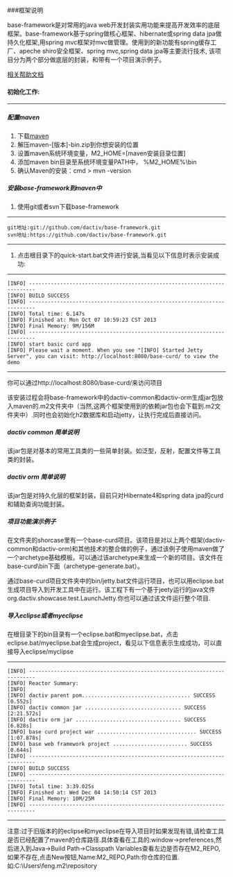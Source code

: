 ###框架说明


base-framework是对常用的java web开发封装实用功能来提高开发效率的底层框架。base-framework基于spring做核心框架、hibernate或spring data jpa做持久化框架,用spring mvc框架对mvc做管理。使用到的新功能有spring缓存工厂、apeche shiro安全框架、spring mvc,spring data jpa等主要流行技术, 该项目分为两个部分做底层的封装，和带有一个项目演示例子。

[相关帮助文档](https://github.com/dactiv/base-framework/wiki)

#### 初始化工作:

***

##### 配置maven

1. 下载[maven](http://maven.apache.org/download.html)
1. 解压maven-[版本]-bin.zip到你想安装的位置
1. 设置maven系统环境变量，M2_HOME=[maven安装目录位置]
1. 添加maven bin目录至系统环境变量PATH中， %M2_HOME%\bin
1. 确认Maven的安装：cmd > mvn -version

##### 安装base-framework到maven中

1. 使用git或者svn下载base-framework

***
	git地址:git://github.com/dactiv/base-framework.git
	svn地址:https://github.com/dactiv/base-framework.git
***

1. 点击根目录下的quick-start.bat文件进行安装,当看见以下信息时表示安装成功:

***
	[INFO] ------------------------------------------------------------------------
	[INFO] BUILD SUCCESS
	[INFO] ------------------------------------------------------------------------
	[INFO] Total time: 6.147s
	[INFO] Finished at: Mon Oct 07 10:59:23 CST 2013
	[INFO] Final Memory: 9M/156M
	[INFO] ------------------------------------------------------------------------
	[INFO] start basic curd app
	[INFO] Please wait a moment. When you see "[INFO] Started Jetty Server", you can visit: http://localhost:8080/base-curd/ to view the demo
***

你可以通过http://localhost:8080/base-curd/来访问项目

该安装过程会将base-framework中的dactiv-common和dactiv-orm生成jar包放入maven的.m2文件夹中（当然,这两个框架使用到的依赖jar包也会下载到.m2文件夹中）.同时也会初始化h2数据库和启动jetty，让执行完成后直接访问。

##### dactiv common 简单说明

该jar包是对基本的常用工具类的一些简单封装。如泛型，反射，配置文件等工具类的封装。

##### dactiv orm 简单说明

该jar包是对持久化层的框架封装，目前只对Hibernate4和spring data jpa的curd和辅助查询功能封装。

##### 项目功能演示例子

在文件夹的shorcase里有一个base-curd项目。该项目是对以上两个框架(dactiv-common和dactiv-orm)和其他技术的整合做的例子，通过该例子使用maven做了一个archetype基础模板。可以通过该archetype来生成一个新的项目。该文件在base-curd\bin下面（archetype-generate.bat）。

通过base-curd项目文件夹中的bin/jetty.bat文件运行项目，也可以用eclipse.bat生成项目导入到开发工具中在运行。该工程下有一个基于jeety运行的java文件org.dactiv.showcase.test.LaunchJetty.你也可以通过该文件运行整个项目.

##### 导入eclipse或者myeclipse
在根目录下的bin目录有一个eclipse.bat和myeclipse.bat，点击eclipse.bat/myeclipse.bat会生成project，看见以下信息表示生成成功，可以直接导入eclipse/myclipse

***
	[INFO] ------------------------------------------------------------------------
	[INFO] Reactor Summary:
	[INFO]
	[INFO] dactiv parent pom................................... SUCCESS [0.552s]
	[INFO] dactiv common jar ............................... SUCCESS [2:21.572s]
	[INFO] dactiv orm jar .................................. SUCCESS [6.828s]
	[INFO] base curd project war ................................ SUCCESS [1:07.878s]
	[INFO] base web framework project ........................ SUCCESS [0.644s]
	[INFO] ------------------------------------------------------------------------
	[INFO] BUILD SUCCESS
	[INFO] ------------------------------------------------------------------------
	[INFO] Total time: 3:39.025s
	[INFO] Finished at: Wed Dec 04 14:50:14 CST 2013
	[INFO] Final Memory: 10M/25M
	[INFO] ------------------------------------------------------------------------
***

注意:过于旧版本的的eclipse和myeclipse在导入项目时如果发现有错,请检查工具是否已经配置了maven的仓库路径.具体查看在工具的:window->preferences,然后进入到Java->Build Path->Classpath Variables查看左边是否存在M2_REPO,如果不存在,点击New按钮,Name:M2_REPO,Path:你仓库的位置.如:C:\Users\feng\.m2\repository
